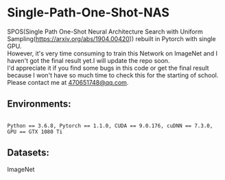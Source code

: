 # Single-Path-One-Shot-NAS
SPOS(Single Path One-Shot Neural Architecture Search with Uniform Sampling(https://arxiv.org/abs/1904.00420)) rebuilt in Pytorch with single GPU.          
However, it's very time consuming to train this Network on ImageNet and I haven't got the final result yet.I will update the repo soon.     
I'd appreciate it if you find some bugs in this code or get the final result because I won't have so much time to check this for the starting of school. Please contact me at 470651748@qq.com.

## Environments:    
`                                                                                                                               
                                                                                                                               Python == 3.6.8, Pytorch == 1.1.0, CUDA == 9.0.176, cuDNN == 7.3.0, GPU == GTX 1080 Ti                                                                                                                                                                                                                                                                                                                                                                                                                                     ` 

## Datasets:   
ImageNet   


